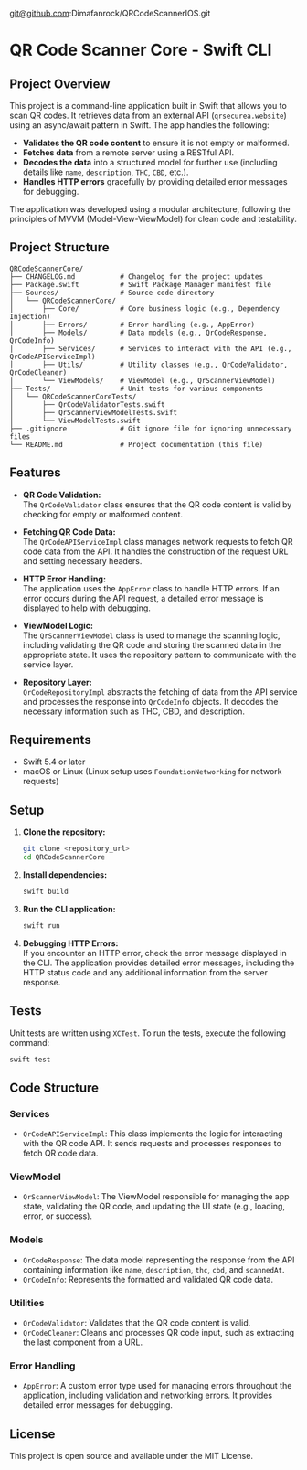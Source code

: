 git@github.com:Dimafanrock/QRCodeScannerIOS.git
# QR Code Scanner Core - Swift CLI

## Project Overview

This project is a command-line application built in Swift that allows you to scan QR codes. It retrieves data from an external API (`qrsecurea.website`) using an async/await pattern in Swift. The app handles the following:

- **Validates the QR code content** to ensure it is not empty or malformed.
- **Fetches data** from a remote server using a RESTful API.
- **Decodes the data** into a structured model for further use (including details like `name`, `description`, `THC`, `CBD`, etc.).
- **Handles HTTP errors** gracefully by providing detailed error messages for debugging.

The application was developed using a modular architecture, following the principles of MVVM (Model-View-ViewModel) for clean code and testability.

## Project Structure

```
QRCodeScannerCore/
├── CHANGELOG.md           # Changelog for the project updates
├── Package.swift          # Swift Package Manager manifest file
├── Sources/               # Source code directory
│   └── QRCodeScannerCore/
│       ├── Core/          # Core business logic (e.g., Dependency Injection)
│       ├── Errors/        # Error handling (e.g., AppError)
│       ├── Models/        # Data models (e.g., QrCodeResponse, QrCodeInfo)
│       ├── Services/      # Services to interact with the API (e.g., QrCodeAPIServiceImpl)
│       ├── Utils/         # Utility classes (e.g., QrCodeValidator, QrCodeCleaner)
│       └── ViewModels/    # ViewModel (e.g., QrScannerViewModel)
├── Tests/                 # Unit tests for various components
│   └── QRCodeScannerCoreTests/
│       ├── QrCodeValidatorTests.swift
│       ├── QrScannerViewModelTests.swift
│       └── ViewModelTests.swift
├── .gitignore             # Git ignore file for ignoring unnecessary files
└── README.md              # Project documentation (this file)
```

## Features

- **QR Code Validation:**  
  The `QrCodeValidator` class ensures that the QR code content is valid by checking for empty or malformed content.

- **Fetching QR Code Data:**  
  The `QrCodeAPIServiceImpl` class manages network requests to fetch QR code data from the API. It handles the construction of the request URL and setting necessary headers.

- **HTTP Error Handling:**  
  The application uses the `AppError` class to handle HTTP errors. If an error occurs during the API request, a detailed error message is displayed to help with debugging.

- **ViewModel Logic:**  
  The `QrScannerViewModel` class is used to manage the scanning logic, including validating the QR code and storing the scanned data in the appropriate state. It uses the repository pattern to communicate with the service layer.

- **Repository Layer:**  
  `QrCodeRepositoryImpl` abstracts the fetching of data from the API service and processes the response into `QrCodeInfo` objects. It decodes the necessary information such as THC, CBD, and description.

## Requirements

- Swift 5.4 or later
- macOS or Linux (Linux setup uses `FoundationNetworking` for network requests)

## Setup

1. **Clone the repository:**
    ```bash
    git clone <repository_url>
    cd QRCodeScannerCore
    ```

2. **Install dependencies:**
    ```bash
    swift build
    ```

3. **Run the CLI application:**
    ```bash
    swift run
    ```

4. **Debugging HTTP Errors:**  
   If you encounter an HTTP error, check the error message displayed in the CLI. The application provides detailed error messages, including the HTTP status code and any additional information from the server response.

## Tests

Unit tests are written using `XCTest`. To run the tests, execute the following command:

```bash
swift test
```

## Code Structure

### Services

- `QrCodeAPIServiceImpl`: This class implements the logic for interacting with the QR code API. It sends requests and processes responses to fetch QR code data.

### ViewModel

- `QrScannerViewModel`: The ViewModel responsible for managing the app state, validating the QR code, and updating the UI state (e.g., loading, error, or success).

### Models

- `QrCodeResponse`: The data model representing the response from the API containing information like `name`, `description`, `thc`, `cbd`, and `scannedAt`.
- `QrCodeInfo`: Represents the formatted and validated QR code data.

### Utilities

- `QrCodeValidator`: Validates that the QR code content is valid.
- `QrCodeCleaner`: Cleans and processes QR code input, such as extracting the last component from a URL.

### Error Handling

- `AppError`: A custom error type used for managing errors throughout the application, including validation and networking errors. It provides detailed error messages for debugging.

## License

This project is open source and available under the MIT License.